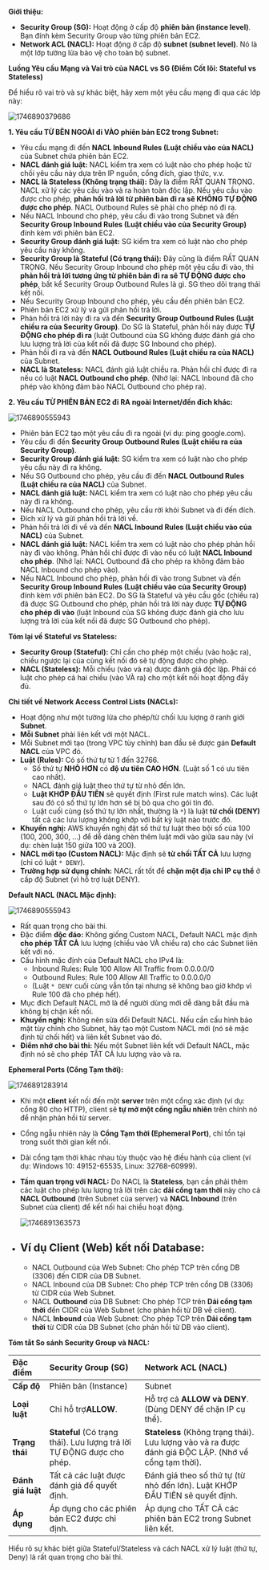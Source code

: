 **Giới thiệu:**

- **Security Group (SG):** Hoạt động ở cấp độ **phiên bản (instance level)**. Bạn đính kèm Security Group vào từng phiên bản EC2.
- **Network ACL (NACL):** Hoạt động ở cấp độ **subnet (subnet level)**. Nó là một lớp tường lửa bảo vệ cho toàn bộ subnet.

**Luồng Yêu cầu Mạng và Vai trò của NACL vs SG (Điểm Cốt lõi: Stateful vs Stateless)**

Để hiểu rõ vai trò và sự khác biệt, hãy xem một yêu cầu mạng đi qua các lớp này:

![1746890379686](image/nacl/1746890379686.png)

**1. Yêu cầu TỪ BÊN NGOÀI đi VÀO phiên bản EC2 trong Subnet:**

- Yêu cầu mạng đi đến **NACL Inbound Rules (Luật chiều vào của NACL)** của Subnet chứa phiên bản EC2.
- **NACL đánh giá luật:** NACL kiểm tra xem có luật nào cho phép hoặc từ chối yêu cầu này dựa trên IP nguồn, cổng đích, giao thức, v.v.
- **NACL là Stateless (Không trạng thái):** Đây là điểm RẤT QUAN TRỌNG. NACL xử lý các yêu cầu vào và ra hoàn toàn độc lập. Nếu yêu cầu vào được cho phép, **phản hồi trả lời từ phiên bản đi ra sẽ KHÔNG TỰ ĐỘNG được cho phép**. NACL Outbound Rules sẽ phải cho phép nó đi ra.
- Nếu NACL Inbound cho phép, yêu cầu đi vào trong Subnet và đến **Security Group Inbound Rules (Luật chiều vào của Security Group)** đính kèm với phiên bản EC2.
- **Security Group đánh giá luật:** SG kiểm tra xem có luật nào cho phép yêu cầu này không.
- **Security Group là Stateful (Có trạng thái):** Đây cũng là điểm RẤT QUAN TRỌNG. Nếu Security Group Inbound cho phép một yêu cầu đi vào, thì **phản hồi trả lời tương ứng từ phiên bản đi ra sẽ TỰ ĐỘNG được cho phép**, bất kể Security Group Outbound Rules là gì. SG theo dõi trạng thái kết nối.
- Nếu Security Group Inbound cho phép, yêu cầu đến phiên bản EC2.
- Phiên bản EC2 xử lý và gửi phản hồi trả lời.
- Phản hồi trả lời này đi ra và đến **Security Group Outbound Rules (Luật chiều ra của Security Group)**. Do SG là Stateful, phản hồi này được **TỰ ĐỘNG cho phép đi ra** (luật Outbound của SG không được đánh giá cho lưu lượng trả lời của kết nối đã được SG Inbound cho phép).
- Phản hồi đi ra và đến **NACL Outbound Rules (Luật chiều ra của NACL)** của Subnet.
- **NACL là Stateless:** NACL đánh giá luật chiều ra. Phản hồi chỉ được đi ra nếu có luật **NACL Outbound cho phép**. (Nhớ lại: NACL Inbound đã cho phép vào không đảm bảo NACL Outbound cho phép ra).

**2. Yêu cầu TỪ PHIÊN BẢN EC2 đi RA ngoài Internet/đến đích khác:**

![1746890555943](image/nacl/1746890555943.png)

- Phiên bản EC2 tạo một yêu cầu đi ra ngoài (ví dụ: ping google.com).
- Yêu cầu đi đến **Security Group Outbound Rules (Luật chiều ra của Security Group)**.
- **Security Group đánh giá luật:** SG kiểm tra xem có luật nào cho phép yêu cầu này đi ra không.
- Nếu SG Outbound cho phép, yêu cầu đi đến **NACL Outbound Rules (Luật chiều ra của NACL)** của Subnet.
- **NACL đánh giá luật:** NACL kiểm tra xem có luật nào cho phép yêu cầu này đi ra không.
- Nếu NACL Outbound cho phép, yêu cầu rời khỏi Subnet và đi đến đích.
- Đích xử lý và gửi phản hồi trả lời về.
- Phản hồi trả lời đi về và đến **NACL Inbound Rules (Luật chiều vào của NACL)** của Subnet.
- **NACL đánh giá luật:** NACL kiểm tra xem có luật nào cho phép phản hồi này đi vào không. Phản hồi chỉ được đi vào nếu có luật **NACL Inbound cho phép**. (Nhớ lại: NACL Outbound đã cho phép ra không đảm bảo NACL Inbound cho phép vào).
- Nếu NACL Inbound cho phép, phản hồi đi vào trong Subnet và đến **Security Group Inbound Rules (Luật chiều vào của Security Group)** đính kèm với phiên bản EC2. Do SG là Stateful và yêu cầu gốc (chiều ra) đã được SG Outbound cho phép, phản hồi trả lời này được **TỰ ĐỘNG cho phép đi vào** (luật Inbound của SG không được đánh giá cho lưu lượng trả lời của kết nối đã được SG Outbound cho phép).

**Tóm lại về Stateful vs Stateless:**

- **Security Group (Stateful):** Chỉ cần cho phép một chiều (vào hoặc ra), chiều ngược lại của cùng kết nối đó sẽ tự động được cho phép.
- **NACL (Stateless):** Mỗi chiều (vào và ra) được đánh giá độc lập. Phải có luật cho phép cả hai chiều (vào VÀ ra) cho một kết nối hoạt động đầy đủ.

**Chi tiết về Network Access Control Lists (NACLs):**

- Hoạt động như một tường lửa cho phép/từ chối lưu lượng ở ranh giới **Subnet**.
- **Mỗi Subnet** phải liên kết với một NACL.
- Mỗi Subnet mới tạo (trong VPC tùy chỉnh) ban đầu sẽ được gán **Default NACL** của VPC đó.
- **Luật (Rules):** Có số thứ tự từ 1 đến 32766.
  - Số thứ tự **NHỎ HƠN** có **độ ưu tiên CAO HƠN**. (Luật số 1 có ưu tiên cao nhất).
  - NACL đánh giá luật theo thứ tự từ nhỏ đến lớn.
  - **Luật KHỚP ĐẦU TIÊN** sẽ quyết định (First rule match wins). Các luật sau đó có số thứ tự lớn hơn sẽ bị bỏ qua cho gói tin đó.
  - Luật cuối cùng (số thứ tự lớn nhất, thường là `*`) là luật **từ chối (DENY)** tất cả các lưu lượng không khớp với bất kỳ luật nào trước đó.
- **Khuyến nghị:** AWS khuyến nghị đặt số thứ tự luật theo bội số của 100 (100, 200, 300, ...) để dễ dàng chèn thêm luật mới vào giữa sau này (ví dụ: chèn luật 150 giữa 100 và 200).
- **NACL mới tạo (Custom NACL):** Mặc định sẽ **từ chối TẤT CẢ** lưu lượng (chỉ có luật `* DENY`).
- **Trường hợp sử dụng chính:** NACL rất tốt để **chặn một địa chỉ IP cụ thể** ở cấp độ Subnet (vì hỗ trợ luật DENY).

**Default NACL (NACL Mặc định):**

![1746890555943](image/nacl/1746890555943.png)

- Rất quan trọng cho bài thi.
- Đặc điểm **độc đáo:** Không giống Custom NACL, Default NACL mặc định **cho phép TẤT CẢ** lưu lượng (chiều vào VÀ chiều ra) cho các Subnet liên kết với nó.
- Cấu hình mặc định của Default NACL cho IPv4 là:
  - Inbound Rules: Rule 100 Allow All Traffic from 0.0.0.0/0
  - Outbound Rules: Rule 100 Allow All Traffic to 0.0.0.0/0
  - (Luật `* DENY` cuối cùng vẫn tồn tại nhưng sẽ không bao giờ khớp vì Rule 100 đã cho phép hết).
- Mục đích Default NACL mở là để người dùng mới dễ dàng bắt đầu mà không bị chặn kết nối.
- **Khuyến nghị:** Không nên sửa đổi Default NACL. Nếu cần cấu hình bảo mật tùy chỉnh cho Subnet, hãy tạo một Custom NACL mới (nó sẽ mặc định từ chối hết) và liên kết Subnet vào đó.
- **Điểm nhớ cho bài thi:** Nếu một Subnet liên kết với Default NACL, mặc định nó sẽ cho phép TẤT CẢ lưu lượng vào và ra.

**Ephemeral Ports (Cổng Tạm thời):**

![1746891283914](image/nacl/1746891283914.png)

- Khi một **client** kết nối đến một **server** trên một cổng xác định (ví dụ: cổng 80 cho HTTP), client sẽ **tự mở một cổng ngẫu nhiên** trên chính nó để nhận phản hồi từ server.
- Cổng ngẫu nhiên này là **Cổng Tạm thời (Ephemeral Port)**, chỉ tồn tại trong suốt thời gian kết nối.
- Dải cổng tạm thời khác nhau tùy thuộc vào hệ điều hành của client (ví dụ: Windows 10: 49152-65535, Linux: 32768-60999).
- **Tầm quan trọng với NACL:** Do NACL là **Stateless**, bạn cần phải thêm các luật cho phép lưu lượng trả lời trên các **dải cổng tạm thời** này cho cả **NACL Outbound** (trên Subnet của server) và **NACL Inbound** (trên Subnet của client) để kết nối hai chiều hoạt động.

  ![1746891363573](image/nacl/1746891363573.png)

- ## **Ví dụ Client (Web) kết nối Database:**

  - NACL Outbound của Web Subnet: Cho phép TCP trên cổng DB (3306) đến CIDR của DB Subnet.
  - NACL Inbound của DB Subnet: Cho phép TCP trên cổng DB (3306) từ CIDR của Web Subnet.
  - NACL **Outbound** của DB Subnet: Cho phép TCP trên **Dải cổng tạm thời** đến CIDR của Web Subnet (cho phản hồi từ DB về client).
  - NACL **Inbound** của Web Subnet: Cho phép TCP trên **Dải cổng tạm thời** từ CIDR của DB Subnet (cho phản hồi từ DB vào client).

**Tóm tắt So sánh Security Group và NACL:**

| Đặc điểm          | Security Group (SG)                                                    | Network ACL (NACL)                                                                                   |
| :---------------- | :--------------------------------------------------------------------- | :--------------------------------------------------------------------------------------------------- |
| **Cấp độ**        | Phiên bản (Instance)                                                   | Subnet                                                                                               |
| **Loại luật**     | Chỉ hỗ trợ**ALLOW**.                                                   | Hỗ trợ cả **ALLOW và DENY**. (Dùng DENY để chặn IP cụ thể).                                          |
| **Trạng thái**    | **Stateful** (Có trạng thái). Lưu lượng trả lời TỰ ĐỘNG được cho phép. | **Stateless** (Không trạng thái). Lưu lượng vào và ra được đánh giá ĐỘC LẬP. (Nhớ về cổng tạm thời). |
| **Đánh giá luật** | Tất cả các luật được đánh giá để quyết định.                           | Đánh giá theo số thứ tự (từ nhỏ đến lớn). Luật KHỚP ĐẦU TIÊN sẽ quyết định.                          |
| **Áp dụng**       | Áp dụng cho các phiên bản EC2 được chỉ định.                           | Áp dụng cho TẤT CẢ các phiên bản EC2 trong Subnet liên kết.                                          |

Hiểu rõ sự khác biệt giữa Stateful/Stateless và cách NACL xử lý luật (thứ tự, Deny) là rất quan trọng cho bài thi.
